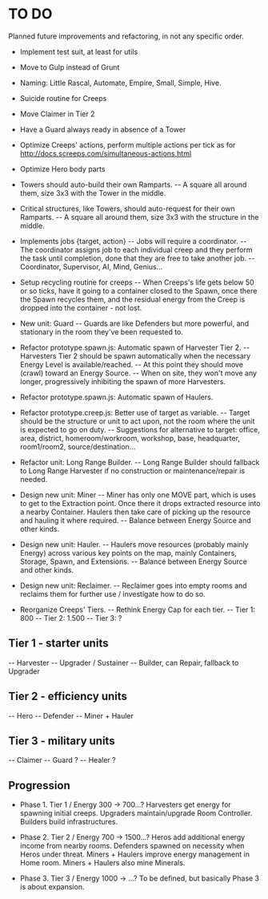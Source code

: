 # TO DO
Planned future improvements and refactoring, in not any specific order.

- Implement test suit, at least for utils

- Move to Gulp instead of Grunt

- Naming: Little Rascal, Automate, Empire, Small, Simple, Hive.

- Suicide routine for Creeps

- Move Claimer in Tier 2

- Have a Guard always ready in absence of a Tower

- Optimize Creeps' actions, perform multiple actions per tick as for http://docs.screeps.com/simultaneous-actions.html

- Optimize Hero body parts

- Towers should auto-build their own Ramparts.
	-- A square all around them, size 3x3 with the Tower in the middle.

- Critical structures, like Towers, should auto-request for their own Ramparts.
	-- A square all around them, size 3x3 with the structure in the middle.

- Implements jobs {target, action}
	-- Jobs will require a coordinator.
	-- The coordinator assigns job to each individual creep and they perform the task until completion, done that they are free to take another job.
	-- Coordinator, Supervisor, AI, Mind, Genius...

- Setup recycling routine for creeps
	-- When Creeps's life gets below 50 or so ticks, have it going to a container closed to the Spawn, once there the Spawn recycles them, and the residual energy from the Creep is dropped into the container - not lost.

- New unit: Guard
	-- Guards are like Defenders but more powerful, and stationary in the room they've been requested to.

- Refactor prototype.spawn.js: Automatic spawn of Harvester Tier 2.
-- Harvesters Tier 2 should be spawn automatically when the necessary Energy Level is available/reached.
-- At this point they should move (crawl) toward an Energy Source.
-- When on site, they won't move any longer, progressively inhibiting the spawn of more Harvesters.

- Refactor prototype.spawn.js: Automatic spawn of Haulers.

- Refactor prototype.creep.js: Better use of target as variable.
-- Target should be the structure or unit to act upon, not the room where the unit is expected to go on duty.
-- Suggestions for alternative to target: office, area, district, homeroom/workroom, workshop, base, headquarter, room1/room2, source/destination...

- Refactor unit: Long Range Builder.
-- Long Range Builder should fallback to Long Range Harvester if no construction or maintenance/repair is needed.

- Design new unit: Miner
-- Miner has only one MOVE part, which is uses to get to the Extraction point. Once there it drops extracted resource into a nearby Container. Haulers then take care of picking up the resource and hauling it where required.
-- Balance between Energy Source and other kinds.

- Design new unit: Hauler.
-- Haulers move resources (probably mainly Energy) across various key points on the map, mainly Containers, Storage, Spawn, and Extensions.
-- Balance between Energy Source and other kinds.

- Design new unit: Reclaimer.
-- Reclaimer goes into empty rooms and reclaims them for further use / investigate how to do so.

- Reorganize Creeps' Tiers.
-- Rethink Energy Cap for each tier.
-- Tier 1: 800
-- Tier 2: 1.500
-- Tier 3: ?

## Tier 1 - starter units
-- Harvester
-- Upgrader / Sustainer
-- Builder, can Repair, fallback to Upgrader

## Tier 2 - efficiency units
-- Hero
-- Defender
-- Miner + Hauler

## Tier 3 - military units
-- Claimer
-- Guard ?
-- Healer ?

## Progression
- Phase 1. Tier 1 / Energy 300 -> 700...?
	Harvesters get energy for spawning initial creeps.
	Upgraders maintain/upgrade Room Controller.
	Builders build infrastructures.

- Phase 2. Tier 2 / Energy 700 -> 1500...?
	Heros add additional energy income from nearby rooms.
	Defenders spawned on necessity when Heros under threat.
	Miners + Haulers improve energy management in Home room.
	Miners + Haulers also mine Minerals.

- Phase 3. Tier 3 / Energy 1000 -> ...?
	To be defined, but basically Phase 3 is about expansion.
